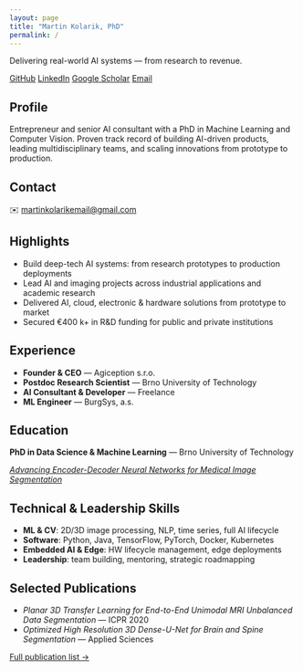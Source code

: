 ```yaml
---
layout: page
title: "Martin Kolarik, PhD"
permalink: /
---
```


<section class="hero">
  <p class="hero-tagline">
    Delivering real-world AI systems — from research to revenue.
  </p>
  <div class="profile-links">
    <a href="https://github.com/mrkolarik">GitHub</a>
    <a href="https://www.linkedin.com/in/mrkolarik/">LinkedIn</a>
    <a href="https://scholar.google.com/citations?user=w6J2MOQAAAAJ">Google Scholar</a>
    <a href="mailto:martinkolarikemail@gmail.com">Email</a>
  </div>
</section>

<section class="profile">
  <h2>Profile</h2>
  <p>
    Entrepreneur and senior AI consultant with a PhD in Machine Learning and Computer Vision.  
    Proven track record of building AI-driven products, leading multidisciplinary teams, and scaling innovations from prototype to production.
  </p>
</section>

<section class="contact-short">
  <h2>Contact</h2>
  <p>✉️ <a href="mailto:martinkolarikemail@gmail.com">martinkolarikemail@gmail.com</a></p>
</section>

<section class="highlights hide-mobile">
  <h2>Highlights</h2>
  <ul>
    <li>Build deep-tech AI systems: from research prototypes to production deployments</li>
    <li>Lead AI and imaging projects across industrial applications and academic research</li>
    <li>Delivered AI, cloud, electronic &amp; hardware solutions from prototype to market</li>
    <li>Secured €400 k+ in R&amp;D funding for public and private institutions</li>
  </ul>
</section>

<section class="experience hide-mobile">
  <h2>Experience</h2>
  <ul>
    <li><strong>Founder &amp; CEO</strong> — Agiception s.r.o.</li>
    <li><strong>Postdoc Research Scientist</strong> — Brno University of Technology</li>
    <li><strong>AI Consultant &amp; Developer</strong> — Freelance</li>
    <li><strong>ML Engineer</strong> — BurgSys, a.s.</li>
  </ul>
</section>

<section class="education hide-mobile">
  <h2>Education</h2>
  <p>
    <strong>PhD in Data Science &amp; Machine Learning</strong> — Brno University of Technology
  </p>
  <p>
    <em>
      <a href="https://theses.cz/id/pu7fxw/Kolarik_Dissertation_Final.pdf?lang=en">
        Advancing Encoder-Decoder Neural Networks for Medical Image Segmentation
      </a>
    </em>
  </p>
</section>

<section class="skills hide-mobile">
  <h2>Technical &amp; Leadership Skills</h2>
  <ul>
    <li><strong>ML &amp; CV</strong>: 2D/3D image processing, NLP, time series, full AI lifecycle</li>
    <li><strong>Software</strong>: Python, Java, TensorFlow, PyTorch, Docker, Kubernetes</li>
    <li><strong>Embedded AI &amp; Edge</strong>: HW lifecycle management, edge deployments</li>
    <li><strong>Leadership</strong>: team building, mentoring, strategic roadmapping</li>
  </ul>
</section>

<section class="publications hide-mobile">
  <h2>Selected Publications</h2>
  <ul>
    <li><em>Planar 3D Transfer Learning for End-to-End Unimodal MRI Unbalanced Data Segmentation</em> — ICPR 2020</li>
    <li><em>Optimized High Resolution 3D Dense-U-Net for Brain and Spine Segmentation</em> — Applied Sciences</li>
  </ul>
  <p><a href="https://scholar.google.com/citations?user=w6J2MOQAAAAJ">Full publication list →</a></p>
</section>
